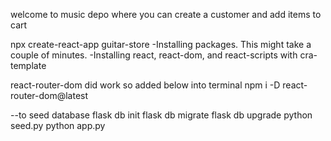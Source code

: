 welcome to music depo where you can create a customer and add items to cart 



npx create-react-app guitar-store
-Installing packages. This might take a couple of minutes.
-Installing react, react-dom, and react-scripts with cra-template

react-router-dom did work so added below into terminal
npm i -D react-router-dom@latest



--to seed database
flask db init
flask db migrate
flask db upgrade
python seed.py
python app.py